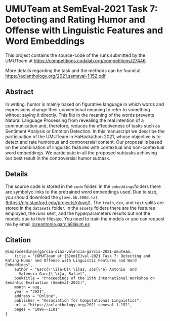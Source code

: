 # UMUTeam at SemEval-2021 Task 7: Detecting and Rating Humor and Offense with Linguistic Features and Word Embeddings
This project contains the source-code of the runs submitted by the UMUTeam at https://competitions.codalab.org/competitions/27446

More details regarding the task and the methods can be found at https://aclanthology.org/2021.semeval-1.152.pdf

## Abstract
In writing, humor is mainly based on figurative language in which words and expressions change their conventional meaning to refer to something without saying it directly. This flip in the meaning of the words prevents Natural Language Processing from revealing the real intention of a communication and, therefore, reduces the effectiveness of tasks such as Sentiment Analysis or Emotion Detection. In this manuscript we describe the participation of the UMUTeam in HaHackathon 2021, whose objective is to detect and rate humorous and controversial content. Our proposal is based on the combination of linguistic features with contextual and non-contextual word embeddings. We participate in all the proposed subtasks achieving our best result in the controversial humor subtask.


## Details
The source code is stored in the ```code``` folder. In the ```embeddings```folders there are symbolyc links to the pretrained word embeddings used. Due to size, you should download the ```glove.6b.300d.txt``` (https://nlp.stanford.edu/projects/glove/). The ```train```, ```dev```, and ```test``` splits are stored in the ```datasets``` folder. In the ```assets``` folders there are the features employed, the runs sent, and the hyperparameters results but not the models due to their filesize. You need to train the models or you can request me by email <joseantonio.garcia8@um.es>


## Citation
```
@inproceedings{garcia-diaz-valencia-garcia-2021-umuteam,
    title = "{UMUT}eam at {S}em{E}val-2021 Task 7: Detecting and Rating Humor and Offense with Linguistic Features and Word Embeddings",
    author = "Garc{\'\i}a-D{\'\i}az, Jos{\'e} Antonio  and
      Valencia-Garc{\'\i}a, Rafael",
    booktitle = "Proceedings of the 15th International Workshop on Semantic Evaluation (SemEval-2021)",
    month = aug,
    year = "2021",
    address = "Online",
    publisher = "Association for Computational Linguistics",
    url = "https://aclanthology.org/2021.semeval-1.152",
    pages = "1096--1101"
}
```
